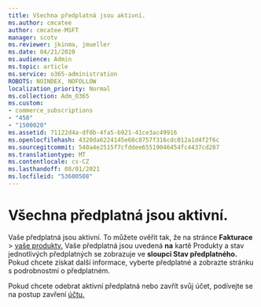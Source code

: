 ```yaml
---
title: Všechna předplatná jsou aktivní.
ms.author: cmcatee
author: cmcatee-MSFT
manager: scotv
ms.reviewer: jkinma, jmueller
ms.date: 04/21/2020
ms.audience: Admin
ms.topic: article
ms.service: o365-administration
ROBOTS: NOINDEX, NOFOLLOW
localization_priority: Normal
ms.collection: Adm_O365
ms.custom:
- commerce_subscriptions
- "458"
- "1500020"
ms.assetid: 71122d4a-df0b-4fa5-b921-41ce3ac49916
ms.openlocfilehash: 4320da6224145e68c8757f316cdc012a1d4f2f6c
ms.sourcegitcommit: 540a4e2515f7cfddee65519046454fc4437cd287
ms.translationtype: MT
ms.contentlocale: cs-CZ
ms.lasthandoff: 08/01/2021
ms.locfileid: "53680508"
---
```

# <a name="all-subscriptions-are-active"></a>Všechna předplatná jsou aktivní.

Vaše předplatná jsou aktivní. To můžete ověřit tak, že na stránce **Fakturace** \> [vaše produkty.](https://go.microsoft.com/fwlink/p/?linkid=842054) Vaše předplatná jsou uvedená **na** kartě Produkty a stav jednotlivých předplatných se zobrazuje ve **sloupci Stav předplatného.** Pokud chcete získat další informace, vyberte předplatné a zobrazte stránku s podrobnostmi o předplatném.
  
Pokud chcete odebrat aktivní předplatná nebo zavřít svůj účet, podívejte se na postup zavření [účtu.](https://docs.microsoft.com/microsoft-365/commerce/close-your-account?view=o365-worldwide)
